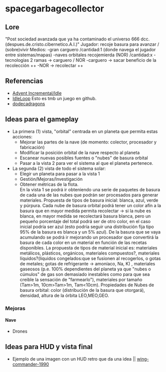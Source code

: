 # spacegarbagecollector

## Lore
"Post sociedad avanzada que ya ha contaminado el universo 666 dcc.(despues.de.cristo.cibernetico.A.I.)"
Jugador: recoje basura para avanzar / (sobre)vivir
Medios:
-gran carguero /cantidad:1 (donde navega el jugador entre sistemas/mapas)
-naves orbitales recojemierda (NOR) /cantidad:x
-tecnologias 2 ramas -> carguero / NOR
  -carguero -> sacar beneficio de la recolección ++
  -NOR -> recolectar ++

## Referencias
   - [Advent Incremental/Idle](https://paperpilot.dev/advent/)
   - [IdleLoop](https://lloyd-delacroix.github.io/omsi-loops/) Esto es tmb un juego en github.
   - [dodecadragons](https://demonin.com/games/dodecaDragons/)

## Ideas para el gameplay
   - La primera (1) vista, "orbital" centrada en un planeta que permita estas acciones:
      - Mejorar las partes de la nave (de momento: colector, procesador y fabricación)
      - Modificar la posición orbital de la nave respecto al planeta
      - Escanear nuevas posibles fuentes o "nubes" de basura orbital
      - Pasar a la vista 2 para ver el sistema al que el planeta pertenece.
   - La segunda (2) vista de todo el sistema solar:
      - Elegir un planeta para pasar a la vista 1
      - Gestión/Mejoras/Investigación
      - Obtener métricas de la flota.  
En la vista 1 se podrá ir obteniendo una serie de paquetes de basura de cada una de las nubes que podrán ser procesados para generar materiales. Propuesta de tipos de basura inicial: blanca, azul, verde y púrpura. Cada nube de basura orbital podrá tener un color afín a la basura que en mayor medida permita recolectar -> si la nube es blanca, en mayor medida se recolectará basura blanca, pero un pequeño porcentaje del total podrá ser de otro color, en el caso inicial podría ser azul (esto podría seguir una distribución fija tipo 95% de la basura es blanca y un 5% azul). De la basura que se vaya acumulando se podrá ir mejorando un procesador que convertirá la basura de cada color en un material en función de las recetas disponibles. La propuesta de tipos de material inicial es: materiales metálicos, plásticos, orgánicos, materiales compuestos?, materiales líquidos?(liquidos congelados:que se fusionen al recogerlos, o gotas de metales; gotas de refrigerante -> amoníaco, Na, K) , materiales gaseosos (p.e. 100% dependientes del planeta ya que "nubes o cúmulos" de gas son demasiado inestables como para que sea creible la sensación de "farmearlo"), materiales por tamaño (Tam>1m, 10cm>Tam>1m, Tam<10cm).
Propiedades de Nubes de basura orbital: color (distribución de la basura que otorgará), densidad, altura de la órbita LEO,MEO,GEO.
### Mejoras
#### Nave
- Drones

## Ideas para HUD y vista final

   - Ejemplo de una imagen con un HUD retro que da una idea || [wing-commander-1990](https://github.com/user-attachments/assets/838cef7a-5df0-4160-ab0f-a048449ab954)
